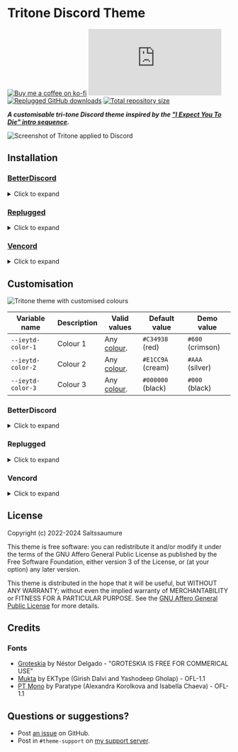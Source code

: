 [screenshot]:       https://saltssaumure.github.io/ieytd-discord-theme/preview/tritone1.png
[customised]:       https://saltssaumure.github.io/ieytd-discord-theme/preview/tritonecustom.png

[css-color]:        https://developer.mozilla.org/en-US/docs/Web/CSS/color_value
[discord]:          https://discord.gg/uy8nKQVatp

[BetterDiscord]:    https://betterdiscord.app/
[Replugged]:        https://replugged.dev/
[Vencord]:          https://vencord.dev/

[shield-donate]:    https://img.shields.io/badge/Donate-ko--fi-orange?style=flat-square&logo=kofi&logoColor=orange
[ko-fi]:            https://ko-fi.com/saltssaumure "Buy me a coffee!"

[shield-css-dl]:    https://img.shields.io/github/downloads/Saltssaumure/ieytd-discord-theme/Tritone.theme.css?color=purple&label=Downloads&style=flat-square
[shield-asar-dl]:   https://img.shields.io/github/downloads/Saltssaumure/ieytd-discord-theme/net.saltssaumure.Tritone.asar?color=purple&label=Downloads&style=flat-square
[shield-repo-size]: https://img.shields.io/github/repo-size/Saltssaumure/ieytd-discord-theme?label=Repository&style=flat-square "Total size"

[github]:           https://github.com/Saltssaumure/ieytd-discord-theme
[license]:          https://github.com/Saltssaumure/ieytd-discord-theme/blob/main/LICENSE
[issues]:           https://github.com/Saltssaumure/ieytd-discord-theme/issues
[.theme.css]:       https://github.com/Saltssaumure/ieytd-discord-theme/blob/main/Tritone.theme.css

[release-bd]:       https://betterdiscord.app/theme/?id=1008 "BetterDiscord store page"
[release-css-gh]:   https://github.com/Saltssaumure/ieytd-discord-theme/releases/latest/download/Tritone.theme.css "Get latest release"
[release-rp]:       https://replugged.dev/store/net.saltssaumure.Tritone "Replugged store page"
[release-rp-gh]:    https://github.com/Saltssaumure/ieytd-discord-theme/releases/latest/download/net.saltssaumure.Tritone.asar "Get latest release"

# Tritone Discord Theme
[![Buy me a coffee on ko-fi][shield-donate]][ko-fi]
[![CSS GitHub downloads][shield-css-dl]][release-css-gh]
[![Replugged GitHub downloads][shield-asar-dl]][release-rp-gh]
[![Total repository size][shield-repo-size]][github]

***A customisable tri-tone Discord theme inspired by the ["I Expect You To Die" intro sequence](https://www.youtube.com/watch?v=ht1ZChKF4Ek).***

![Screenshot of Tritone applied to Discord][screenshot]

## Installation

### [BetterDiscord][BetterDiscord]
<details>
    <summary>Click to expand</summary>

1. Download `Tritone.theme.css`:
    - [BetterDiscord store][release-bd]
    - [GitHub][release-css-gh]
2. Place the file in the themes folder:
    - `Settings` > `BetterDiscord` > `Themes` > `Open Themes Folder`
3. Toggle on the theme card.
</details>

### [Replugged][Replugged]
<details>
    <summary>Click to expand</summary>

#### Automatic
1. Click to install:
    - [Replugged store][release-rp]
#### Manual
1. Download `net.saltssaumure.Tritone.asar`:
    - [GitHub][release-rp-gh]
2. Place the file in the themes folder:
    - `Settings` > `Replugged` > `Themes` > `Open Themes Folder`
3. Click `Load Missing Themes` and toggle on the theme card.
</details>

### [Vencord][Vencord]
<details>
    <summary>Click to expand</summary>

#### Local
1. Download `Tritone.theme.css`:
    - [BetterDiscord store][release-bd]
    - [GitHub][release-css-gh]
2. Place the file in the themes folder:
    - `Settings` > `Vencord` > `Themes` > `Local Themes` > `Open Themes Folder`
3. Click `Load missing Themes` and toggle on the theme card.
#### Online
1. Paste the link in `Settings` > `Vencord` > `Themes` > `Online Themes`:
    - `https://saltssaumure.github.io/ieytd-discord-theme/Tritone.theme.css`
</details>

## Customisation

![Tritone theme with customised colours][customised]

| Variable name     | Description | Valid values             | Default value     | Demo value       |
| ----------------- | ----------- | ------------------------ | ----------------- | ---------------- |
| `--ieytd-color-1` | Colour 1    | Any [colour][css-color]. | `#C34938` (red)   | `#600` (crimson) |
| `--ieytd-color-2` | Colour 2    | Any [colour][css-color]. | `#E1CC9A` (cream) | `#AAA` (silver)  |
| `--ieytd-color-3` | Colour 3    | Any [colour][css-color]. | `#000000` (black) | `#000` (black)   |

### BetterDiscord
<details>
    <summary>Click to expand</summary>

1. Open `Settings` > `BetterDiscord` > `Themes`.
2. Click the pencil icon on this theme.
3. Edit the variable values and save changes.
</details>

### Replugged
<details>
    <summary>Click to expand</summary>

1. Enable `Automatically Apply Quick CSS` in `Settings` > `Replugged` > `General`.
1. Open `Settings` > `Replugged` > `Quick CSS`.
3. Copy and paste line 15-20 of [`Tritone.theme.css`][.theme.css].
3. Edit the variable values and save.
</details>

### Vencord
<details>
    <summary>Click to expand</summary>

#### Local
2. `Open Themes Folder` in `Settings` > `Vencord` > `Themes` > `Local Themes`
3. Open `Tritone.theme.css` with your favourite text editor.
4. Edit the variable values and save.
#### Online
1. `Enable Custom CSS` in `Settings` > `Vencord` > `Vencord` and click `Open QuickCSS File`.
2. Copy and paste lines 15-20 of [`Tritone.theme.css`][.theme.css].
3. Edit the variable values.
</details>

## License
Copyright (c) 2022-2024 Saltssaumure

This theme is free software: you can redistribute it and/or modify it under the terms of the GNU Affero General Public License as published by the Free Software Foundation, either version 3 of the License, or (at your option) any later version.

This theme is distributed in the hope that it will be useful, but WITHOUT ANY WARRANTY; without even the implied warranty of MERCHANTABILITY or FITNESS FOR A PARTICULAR PURPOSE. See the [GNU Affero General Public License][license] for more details.

## Credits
### Fonts
[groteskia]:    https://www.behance.net/gallery/23516591/GROTESKIA-FREE-FONT
[mukta]:        https://github.com/EkType/Mukta
[ptmono]:       https://www.paratype.com/fonts/pt/pt-mono

- [Groteskia][groteskia] by Néstor Delgado - "GROTESKIA IS FREE FOR COMMERICAL USE"
- [Mukta][mukta] by EKType (Girish Dalvi and Yashodeep Gholap) - OFL-1.1
- [PT Mono][ptmono] by Paratype (Alexandra Korolkova and Isabella Chaeva) - OFL-1.1

## Questions or suggestions?
- Post [an issue][issues] on GitHub.
- Post in `#theme-support` on [my support server][discord].